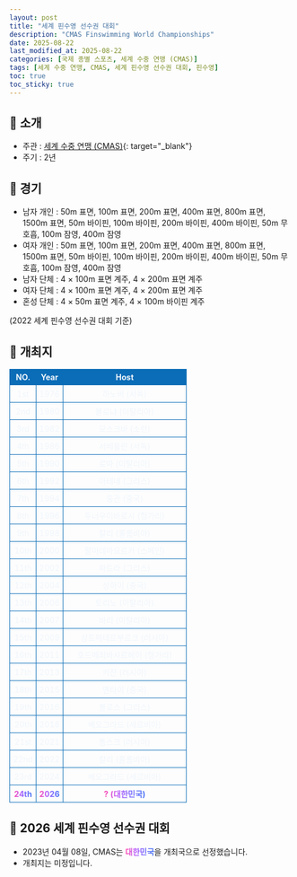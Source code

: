 ```yaml
---
layout: post
title: "세계 핀수영 선수권 대회"
description: "CMAS Finswimming World Championships"
date: 2025-08-22
last_modified_at: 2025-08-22
categories: [국제 종별 스포츠, 세계 수중 연맹 (CMAS)]
tags: [세계 수중 연맹, CMAS, 세계 핀수영 선수권 대회, 핀수영]
toc: true
toc_sticky: true
---
```

<style>
    /* 테이블 서식 */
    table {
        width: 100%;
        border-collapse: collapse;
        font-size: 14px;
        color: #f0f6fc;
      }
      th, td {
        border: 1px solid #0B6DB7;
        padding: 5px;
        text-align: center;
        font-weight: normal;
      }
</style>
## 📜 소개
* 주관 : [세계 수중 연맹 (CMAS)](https://www.cmas.org/){: target="_blank"}
* 주기 : 2년

## 📜 경기
* 남자 개인 : 50m 표면, 100m 표면, 200m 표면, 400m 표면, 800m 표면, 1500m 표면, 50m 바이핀, 100m 바이핀, 200m 바이핀, 400m 바이핀, 50m 무호흡, 100m 잠영, 400m 잠영
* 여자 개인 : 50m 표면, 100m 표면, 200m 표면, 400m 표면, 800m 표면, 1500m 표면, 50m 바이핀, 100m 바이핀, 200m 바이핀, 400m 바이핀, 50m 무호흡, 100m 잠영, 400m 잠영
* 남자 단체 : 4 × 100m 표면 계주, 4 × 200m 표면 계주
* 여자 단체 : 4 × 100m 표면 계주, 4 × 200m 표면 계주
* 혼성 단체 : 4 × 50m 표면 계주, 4 × 100m 바이핀 계주

(2022 세계 핀수영 선수권 대회 기준)

## 📜 개최지
<html>

<head>
    <meta charset="UTF-8">
</head>

<body>
    <table>
        <tr style="background: #0B6DB7;">
            <th style="width: 15%; font-weight: bold;">NO.</th>
            <th style="width: 15%; font-weight: bold;">Year</th>
            <th style="width: 70%; font-weight: bold;">Host</th>
        </tr>
        <tr>
            <th>1st</th>
            <th>1976</th>
            <th>하노버 (서독)</th>
        </tr>
        <tr>
            <th>2nd</th>
            <th>1980</th>
            <th>볼로냐 (이탈리아)</th>
        </tr>
        <tr>
            <th>3rd</th>
            <th>1982</th>
            <th>모스크바 (소련)</th>
        </tr>
        <tr>
            <th>4th</th>
            <th>1986</th>
            <th>서베를린 (서독)</th>
        </tr>
        <tr>
            <th>5th</th>
            <th>1990</th>
            <th>로마 (이탈리아)</th>
        </tr>
        <tr>
            <th>6th</th>
            <th>1992</th>
            <th>아테네 (그리스)</th>
        </tr>
        <tr>
            <th>7th</th>
            <th>1994</th>
            <th>둥관 (중국)</th>
        </tr>
        <tr>
            <th>8th</th>
            <th>1996</th>
            <th>두너우이바로시 (헝가리)</th>
        </tr>
        <tr>
            <th>9th</th>
            <th>1998</th>
            <th>칼리 (콜롬비아)</th>
        </tr>
        <tr>
            <th>10th</th>
            <th>2000</th>
            <th>팔마데마요르카 (스페인)</th>
        </tr>
        <tr>
            <th>11th</th>
            <th>2002</th>
            <th>파트라 (그리스)</th>
        </tr>
        <tr>
            <th>12th</th>
            <th>2004</th>
            <th>상하이 (중국)</th>
        </tr>
        <tr>
            <th>13th</th>
            <th>2006</th>
            <th>토리노 (이탈리아)</th>
        </tr>
        <tr>
            <th>14th</th>
            <th>2007</th>
            <th>바리 (이탈리아)</th>
        </tr>
        <tr>
            <th>15th</th>
            <th>2009</th>
            <th>상트페테르부르크 (러시아)</th>
        </tr>
        <tr>
            <th>16th</th>
            <th>2011</th>
            <th>호드메죄바샤르헤이 (헝가리)</th>
        </tr>
        <tr>
            <th>17th</th>
            <th>2013</th>
            <th>카잔 (러시아)</th>
        </tr>
        <tr>
            <th>18th</th>
            <th>2015</th>
            <th>옌타이 (중국)</th>
        </tr>
        <tr>
            <th>19th</th>
            <th>2016</th>
            <th>볼로스 (그리스)</th>
        </tr>
        <tr>
            <th>20th</th>
            <th>2018</th>
            <th>베오그라드 (세르비아)</th>
        </tr>
        <tr>
            <th>21st</th>
            <th>2021</th>
            <th>톰스크 (러시아)</th>
        </tr>
        <tr>
            <th>22nd</th>
            <th>2022</th>
            <th>칼리 (콜롬비아)</th>
        </tr>
        <tr>
            <th>23rd</th>
            <th>2024</th>
            <th>베오그라드 (세르비아)</th>
        </tr>
        <tr>
            <th><span style="background: text linear-gradient(to right, #FF43A8, #BE5DFA, #776CFF, #4172F2); font-weight: bold; -webkit-background-clip: text; -webkit-text-fill-color: transparent;">24th</span></th>
            <th><span style="background: text linear-gradient(to right, #FF43A8, #BE5DFA, #776CFF, #4172F2); font-weight: bold; -webkit-background-clip: text; -webkit-text-fill-color: transparent;">2026</span></th>
            <th><span style="background: text linear-gradient(to right, #FF43A8, #BE5DFA, #776CFF, #4172F2); font-weight: bold; -webkit-background-clip: text; -webkit-text-fill-color: transparent;">? (대한민국)</span></th>
        </tr>
    </table>
</body>

</html>

## 📜 2026 세계 핀수영 선수권 대회
* 2023년 04월 08일, CMAS는 <span style="background: text linear-gradient(to right, #FF43A8, #BE5DFA, #776CFF, #4172F2); font-weight: bold; -webkit-background-clip: text; -webkit-text-fill-color: transparent;">대한민국</span>을 개최국으로 선정했습니다.
* 개최지는 미정입니다.
